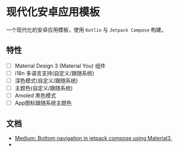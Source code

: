 # 现代化安卓应用模板

一个现代化的安卓应用模板，使用 `Kotlin` 与 `Jetpack Compose` 构建。

## 特性

- [ ] Material Design 3 (Material You) 组件
- [ ] i18n 多语言支持(自定义/跟随系统)
- [ ] 深色模式(自定义/跟随系统)
- [ ] 主题色(自定义/跟随系统)
- [ ] Amoled 黑色模式
- [ ] App图标跟随系统主题色

## 文档

- [Medium: Bottom navigation in jetpack compose using Material3.](https://medium.com/@bharadwaj.rns/bottom-navigation-in-jetpack-compose-using-material3-c153ccbf0593)
- 